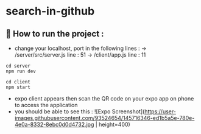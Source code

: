 # search-in-github

## :running: How to run the project :
- change your localhost, port in the following lines :
  -> /server/src/server.js line : 51
  -> /client/app.js line : 11
  
```
cd server
npm run dev

cd client
npm start
```
- expo client appears then scan the QR code on your expo app on phone to access the application
- you should be able to see this :
![Expo Screenshot](https://user-images.githubusercontent.com/93524654/145716346-ed1b5a5e-780e-4e0a-8332-8ebc0d0d4732.jpg | height=400)
